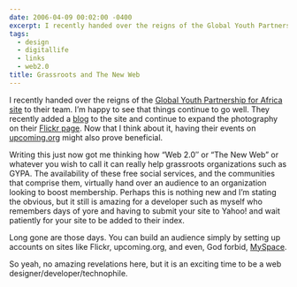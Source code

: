 ```yaml
---
date: 2006-04-09 00:02:00 -0400
excerpt: I recently handed over the reigns of the Global Youth Partnership for Africa site to their team.
tags:
  - design
  - digitallife
  - links
  - web2.0
title: Grassroots and The New Web
---
```


I recently handed over the reigns of the [Global Youth Partnership for Africa site](http://gypafrica.org/) to their team. I’m happy to see that things continue to go well. They recently added a [blog](http://gypafrica.org/blog/) to the site and continue to expand the photography on their [Flickr page](http://flickr.com/photos/gypa). Now that I think about it, having their events on [upcoming.org](http://upcoming.org/) might also prove beneficial.

Writing this just now got me thinking how “Web 2.0″ or “The New Web” or whatever you wish to call it can really help grassroots organizations such as GYPA. The availability of these free social services, and the communities that comprise them, virtually hand over an audience to an organization looking to boost membership. Perhaps this is nothing new and I’m stating the obvious, but it still is amazing for a developer such as myself who remembers days of yore and having to submit your site to Yahoo! and wait patiently for your site to be added to their index.

Long gone are those days. You can build an audience simply by setting up accounts on sites like Flickr, upcoming.org, and even, God forbid, [MySpace](http://www.myspace.com/).

So yeah, no amazing revelations here, but it is an exciting time to be a web designer/developer/technophile.